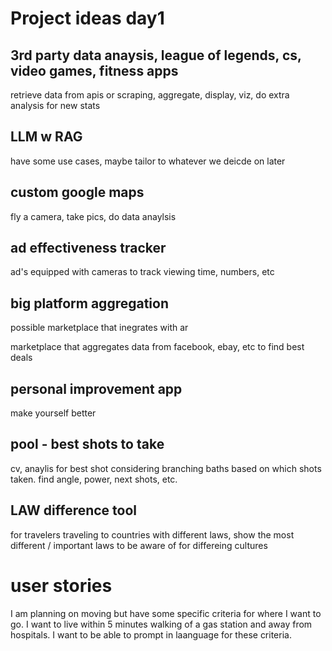 # Project ideas day1

## 3rd party data anaysis, league of legends, cs, video games, fitness apps

retrieve data from apis or scraping, aggregate, display, viz, do extra analysis for new stats

## LLM w RAG

have some use cases, maybe tailor to whatever we deicde on later

## custom google maps
 
fly a camera, take pics, do data anaylsis

## ad effectiveness tracker

ad's equipped with cameras to track viewing time, numbers, etc

## big platform aggregation

possible marketplace that inegrates with ar

marketplace that aggregates data from facebook, ebay, etc to find best deals 

## personal improvement app

make yourself better

## pool - best shots to take

cv, anaylis for best shot considering branching baths based on which shots taken. find angle, power, next shots, etc.

## LAW difference tool

for travelers traveling to countries with different laws, show the most different / important laws to be aware of for differeing cultures


# user stories

I am planning on moving but have some specific criteria for where I want to go. I want to live within 5 minutes walking of a gas station and away from hospitals. I want to be able to prompt in laanguage for these criteria.




